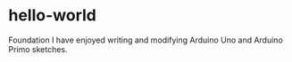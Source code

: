 # hello-world
Foundation
I have enjoyed writing and modifying Arduino Uno and Arduino Primo sketches.

